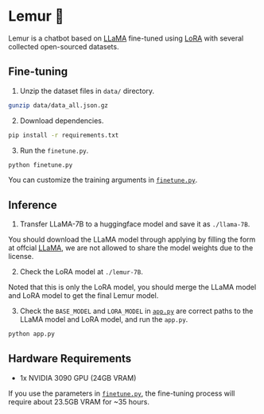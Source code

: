 # Lemur 🦥

Lemur is a chatbot based on [LLaMA](https://arxiv.org/abs/2302.13971v1) fine-tuned using [LoRA](https://arxiv.org/abs/2106.09685) with several collected open-sourced datasets.

## Fine-tuning

1. Unzip the dataset files in `data/` directory.

```bash
gunzip data/data_all.json.gz
```

2. Download dependencies.

```bash
pip install -r requirements.txt
```

3. Run the `finetune.py`.

```bash
python finetune.py
```

You can customize the training arguments in [`finetune.py`](finetune.py).

## Inference

1. Transfer LLaMA-7B to a huggingface model and save it as `./llama-7B`. 

You should download the LLaMA model through applying by filling the form at offcial [LLaMA](https://github.com/facebookresearch/llama), we are not allowed to share the model weights due to the license.

2. Check the LoRA model at `./lemur-7B`.

Noted that this is only the LoRA model, you should merge the LLaMA model and LoRA model to get the final Lemur model.

3. Check the `BASE_MODEL` and `LORA_MODEL` in [`app.py`](app.py) are correct paths to the LLaMA model and LoRA model, and run the `app.py`.

```bash
python app.py
```

## Hardware Requirements

- 1x NVIDIA 3090 GPU (24GB VRAM)

If you use the parameters in [`finetune.py`](finetune.py), the fine-tuning process will require about 23.5GB VRAM for ~35 hours.






